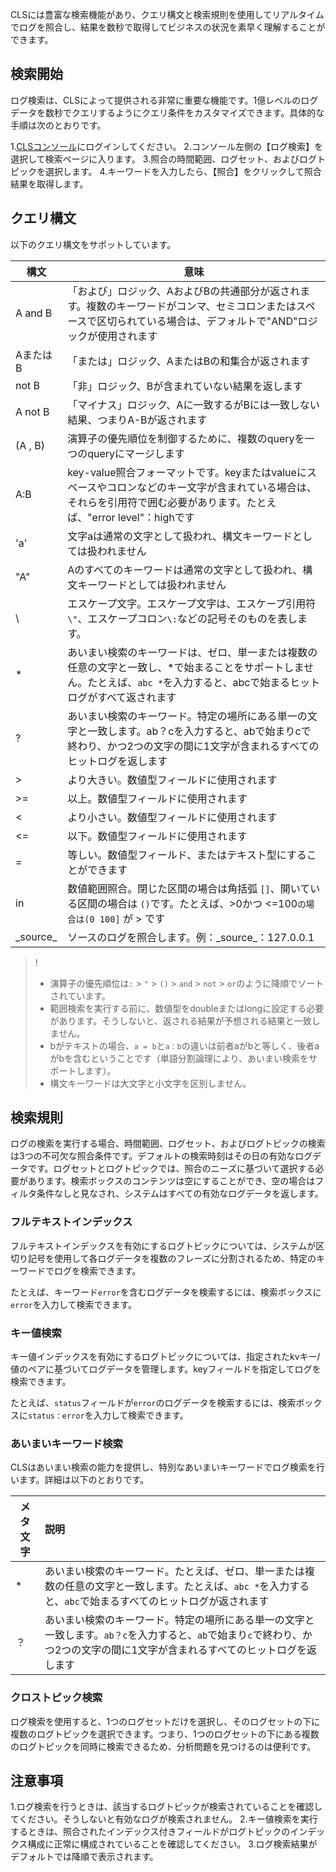 CLSには豊富な検索機能があり、クエリ構文と検索規則を使用してリアルタイムでログを照合し、結果を数秒で取得してビジネスの状況を素早く理解することができます。

## 検索開始

ログ検索は、CLSによって提供される非常に重要な機能です。1億レベルのログデータを数秒でクエリするようにクエリ条件をカスタマイズできます。具体的な手順は次のとおりです。

1.[CLSコンソール](https://console.cloud.tencent.com/cls)にログインしてください。
2.コンソール左側の【ログ検索】を選択して検索ページに入ります。
3.照合の時間範囲、ログセット、およびログトピックを選択します。
4.キーワードを入力したら、【照合】をクリックして照合結果を取得します。

## クエリ構文
以下のクエリ構文をサポットしています。

|構文|意味|
|--|--|
|A and B| 「および」ロジック、AおよびBの共通部分が返されます。複数のキーワードがコンマ、セミコロンまたはスペースで区切られている場合は、デフォルトで"AND"ロジックが使用されます|
|AまたはB|「または」ロジック、AまたはBの和集合が返されます|
|not B|「非」ロジック、Bが含まれていない結果を返します|
|A not B| 「マイナス」ロジック、Aに一致するがBには一致しない結果、つまりA-Bが返されます|
|(A , B)| 演算子の優先順位を制御するために、複数のqueryを一つのqueryにマージします|
|A:B |key-value照合フォーマットです。keyまたはvalueにスペースやコロンなどのキー文字が含まれている場合は、それらを引用符で囲む必要があります。たとえば、"error level"：highです |
|'a'| 文字aは通常の文字として扱われ、構文キーワードとしては扱われません|
|"A" | Aのすべてのキーワードは通常の文字として扱われ、構文キーワードとしては扱われません|
|\ |エスケープ文字。エスケープ文字は、エスケープ引用符`\"`、エスケープコロン`\:`などの記号そのものを表します。
|* |あいまい検索のキーワードは、ゼロ、単一または複数の任意の文字と一致し、\*で始まることをサポートしません。たとえば、`abc *`を入力すると、abcで始まるヒットログがすべて返されます|
| ?|あいまい検索のキーワード。特定の場所にある単一の文字と一致します。ab？cを入力すると、abで始まりcで終わり、かつ2つの文字の間に1文字が含まれるすべてのヒットログを返します|
|>| より大きい。数値型フィールドに使用されます|
|>=| 以上。数値型フィールドに使用されます|
|<| より小さい。数値型フィールドに使用されます|
|<=| 以下。数値型フィールドに使用されます|
|=| 等しい。数値型フィールド、またはテキスト型にすることができます|
| in | 数値範囲照合。閉じた区間の場合は角括弧 `[]`、開いている区間の場合は `()`です。たとえば、>0かつ <=100`の場合は(0 100]` が > です|
| \_source_ |ソースのログを照合します。例：\_source_：127.0.0.1|

>!
>- 演算子の優先順位は`:` > `"` > `()` > `and` > `not` > `or`のように降順でソートされています。
>- 範囲検索を実行する前に、数値型をdoubleまたはlongに設定する必要があります。そうしないと、返される結果が予想される結果と一致しません。
>- bがテキストの場合、`a = b`と`a：b`の違いは前者aがbと等しく、後者aがbを含むということです（単語分割論理により、あいまい検索をサポートします）。
>- 構文キーワードは大文字と小文字を区別しません。



## 検索規則
ログの検索を実行する場合、時間範囲、ログセット、およびログトピックの検索は3つの不可欠な照合条件です。デフォルトの検索時刻はその日の有効なログデータです。ログセットとログトピックでは、照合のニーズに基づいて選択する必要があります。検索ボックスのコンテンツは空にすることができ、空の場合はフィルタ条件なしと見なされ、システムはすべての有効なログデータを返します。

### フルテキストインデックス
フルテキストインデックスを有効にするログトピックについては、システムが区切り記号を使用して各ログデータを複数のフレーズに分割されるため、特定のキーワードでログを検索できます。

たとえば、キーワード`error`を含むログデータを検索するには、検索ボックスに`error`を入力して検索できます。

### キー値検索
キー値インデックスを有効にするログトピックについては、指定されたkvキー/値のペアに基づいてログデータを管理します。keyフィールドを指定してログを検索できます。

たとえば、`status`フィールドが`error`のログデータを検索するには、検索ボックスに`status：error`を入力して検索できます。

### あいまいキーワード検索
CLSはあいまい検索の能力を提供し、特別なあいまいキーワードでログ検索を行います。詳細は以下のとおりです。

|メタ文字|説明|
|-----|:-----|
| * |あいまい検索のキーワード。たとえば、ゼロ、単一または複数の任意の文字と一致します。たとえば、`abc *`を入力すると、`abc`で始まるすべてのヒットログが返されます|
|？|あいまい検索のキーワード。特定の場所にある単一の文字と一致します。`ab？c`を入力すると、`ab`で始まり`c`で終わり、かつ2つの文字の間に1文字が含まれるすべてのヒットログを返します|

### クロストピック検索
ログ検索を使用すると、1つのログセットだけを選択し、そのログセットの下に複数のログトピックを選択できます。つまり、1つのログセットの下にある複数のログトピックを同時に検索できるため、分析問題を見つけるのは便利です。

## 注意事項
1.ログ検索を行うときは、該当するログトピックが検索されていることを確認してください。そうしないと有効なログが検索されません。
2.キー値検索を実行するときは、照合されたインデックス付きフィールドがログトピックのインデックス構成に正常に構成されていることを確認してください。
3.ログ検索結果がデフォルトでは降順で表示されます。

